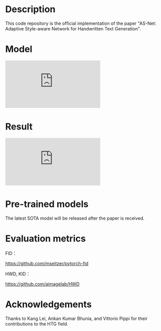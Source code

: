 # Description
This code repository is the official implementation of the paper "AS-Net: Adaptive Style-aware Network for Handwritten Text Generation".



# Model

![Model](https://github.com/Fyzjym/AS-Net/blob/master/file/01_net.pdf)


# Result

![Result](https://github.com/Fyzjym/AS-Net/blob/master/file/anay.pdf)

# Pre-trained models

The latest SOTA model will be released after the paper is received.

# Evaluation metrics
FID：

https://github.com/mseitzer/pytorch-fid

HWD, KID：

https://github.com/aimagelab/HWD

# Acknowledgements
Thanks to Kang Lei, Ankan Kumar Bhunia, and Vittorio Pippi for their contributions to the HTG field.
